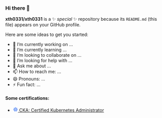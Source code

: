 ### Hi there 👋

**xth0331/xth0331** is a ✨ _special_ ✨ repository because its `README.md` (this file) appears on your GitHub profile.

Here are some ideas to get you started:

- 🔭 I’m currently working on ...
- 🌱 I’m currently learning ...
- 👯 I’m looking to collaborate on ...
- 🤔 I’m looking for help with ...
- 💬 Ask me about ...
- 📫 How to reach me: ...
- 😄 Pronouns: ...
- ⚡ Fun fact: ...


#### Some certifications:
- <a href="https://www.credly.com/badges/8013f32c-72d4-49cc-9e92-0ecc25709405/public_url"><img src="/images/cka.png" width="16" alt="CKA">&nbsp;CKA: Certified Kubernetes Administrator</a>
